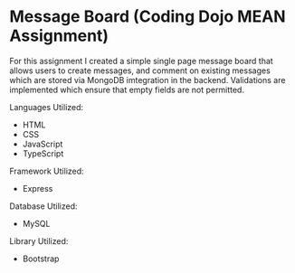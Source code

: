 # Message Board (Coding Dojo MEAN Assignment)

For this assignment I created a simple single page message board that allows users to create messages, and comment on existing messages which are stored via MongoDB imtegration in the backend. Validations are implemented which ensure that empty fields are not permitted. 

Languages Utilized:
<ul>
  <li>HTML</li>
  <li>CSS</li>
  <li>JavaScript</li>
  <li>TypeScript</li>
</ul>

Framework Utilized:
<ul>
  <li>Express</li>
</ul>

Database Utilized:
<ul>
  <li>MySQL</li>
</ul>

Library Utilized:
<ul>
  <li>Bootstrap</li>
</ul>
